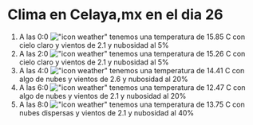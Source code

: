# Clima en Celaya,mx en el dia 26

1. A las 0:0 !["icon weather"](http://openweathermap.org/img/w/01n.png) tenemos una temperatura de 15.85 C con cielo claro y  vientos de 2.1 y nubosidad al 5%
1. A las 2:0 !["icon weather"](http://openweathermap.org/img/w/01n.png) tenemos una temperatura de 15.26 C con cielo claro y  vientos de 2.1 y nubosidad al 5%
1. A las 4:0 !["icon weather"](http://openweathermap.org/img/w/02n.png) tenemos una temperatura de 14.41 C con algo de nubes y  vientos de 2.6 y nubosidad al 20%
1. A las 6:0 !["icon weather"](http://openweathermap.org/img/w/02n.png) tenemos una temperatura de 12.47 C con algo de nubes y  vientos de 2.1 y nubosidad al 20%
1. A las 8:0 !["icon weather"](http://openweathermap.org/img/w/03d.png) tenemos una temperatura de 13.75 C con nubes dispersas y  vientos de 2.1 y nubosidad al 40%
